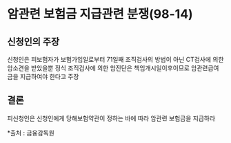 # 암관련 보험금 지급관련 분쟁(98-14)

## 신청인의 주장
신청인은 피보험자가 보험가입일로부터 71일째 조직검사의 방법이 아닌  CT검사에 의한 암소견을 받았을뿐 정식 조직검사에 의한 암진단은 책임개시일이후이므로 암관련급여금을 지급하여야 한다고 주장

## 결론
피신청인은 신청인에게 당해보험약관이 정하는 바에 따라 암관련 보험금을 지급하라

*출처 : 금융감독원